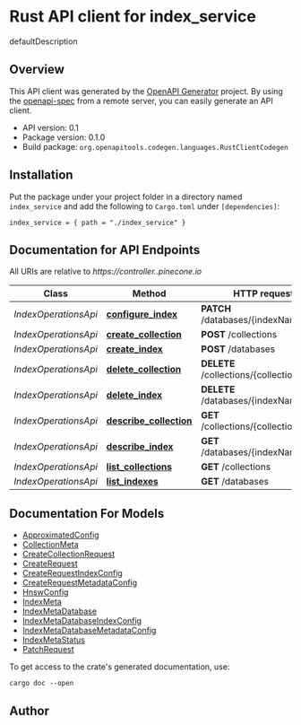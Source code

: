 # Rust API client for index_service

defaultDescription


## Overview

This API client was generated by the [OpenAPI Generator](https://openapi-generator.tech) project.  By using the [openapi-spec](https://openapis.org) from a remote server, you can easily generate an API client.

- API version: 0.1
- Package version: 0.1.0
- Build package: `org.openapitools.codegen.languages.RustClientCodegen`

## Installation

Put the package under your project folder in a directory named `index_service` and add the following to `Cargo.toml` under `[dependencies]`:

```
index_service = { path = "./index_service" }
```

## Documentation for API Endpoints

All URIs are relative to *https://controller..pinecone.io*

Class | Method | HTTP request | Description
------------ | ------------- | ------------- | -------------
*IndexOperationsApi* | [**configure_index**](docs/IndexOperationsApi.md#configure_index) | **PATCH** /databases/{indexName} | 
*IndexOperationsApi* | [**create_collection**](docs/IndexOperationsApi.md#create_collection) | **POST** /collections | 
*IndexOperationsApi* | [**create_index**](docs/IndexOperationsApi.md#create_index) | **POST** /databases | 
*IndexOperationsApi* | [**delete_collection**](docs/IndexOperationsApi.md#delete_collection) | **DELETE** /collections/{collectionName} | 
*IndexOperationsApi* | [**delete_index**](docs/IndexOperationsApi.md#delete_index) | **DELETE** /databases/{indexName} | 
*IndexOperationsApi* | [**describe_collection**](docs/IndexOperationsApi.md#describe_collection) | **GET** /collections/{collectionName} | 
*IndexOperationsApi* | [**describe_index**](docs/IndexOperationsApi.md#describe_index) | **GET** /databases/{indexName} | 
*IndexOperationsApi* | [**list_collections**](docs/IndexOperationsApi.md#list_collections) | **GET** /collections | 
*IndexOperationsApi* | [**list_indexes**](docs/IndexOperationsApi.md#list_indexes) | **GET** /databases | 


## Documentation For Models

 - [ApproximatedConfig](docs/ApproximatedConfig.md)
 - [CollectionMeta](docs/CollectionMeta.md)
 - [CreateCollectionRequest](docs/CreateCollectionRequest.md)
 - [CreateRequest](docs/CreateRequest.md)
 - [CreateRequestIndexConfig](docs/CreateRequestIndexConfig.md)
 - [CreateRequestMetadataConfig](docs/CreateRequestMetadataConfig.md)
 - [HnswConfig](docs/HnswConfig.md)
 - [IndexMeta](docs/IndexMeta.md)
 - [IndexMetaDatabase](docs/IndexMetaDatabase.md)
 - [IndexMetaDatabaseIndexConfig](docs/IndexMetaDatabaseIndexConfig.md)
 - [IndexMetaDatabaseMetadataConfig](docs/IndexMetaDatabaseMetadataConfig.md)
 - [IndexMetaStatus](docs/IndexMetaStatus.md)
 - [PatchRequest](docs/PatchRequest.md)


To get access to the crate's generated documentation, use:

```
cargo doc --open
```

## Author



